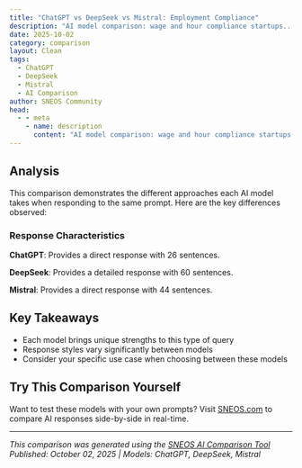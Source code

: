 ```yaml
---
title: "ChatGPT vs DeepSeek vs Mistral: Employment Compliance"
description: "AI model comparison: wage and hour compliance startups..."
date: 2025-10-02
category: comparison
layout: Clean
tags:
  - ChatGPT
  - DeepSeek
  - Mistral
  - AI Comparison
author: SNEOS Community
head:
  - - meta
    - name: description
      content: "AI model comparison: wage and hour compliance startups..."
---
```


<ChatComparison
  title="ChatGPT vs DeepSeek vs Mistral: Employment Compliance"
  prompt="wage and hour compliance startups"
  :responses='{
    "ChatGPT": "Here are some startups focused on wage and hour compliance, helping businesses manage labor laws, payroll accuracy, and employee time tracking:\n\n1. **Workpuls**  \n   - Offers time tracking and employee monitoring software.  \n   - Helps ensure accurate recording of work hours to comply with labor laws.  \n   - Provides insights into workforce productivity and attendance.\n\n2. **Deputy**  \n   - Workforce management platform with scheduling, time tracking, and compliance tools.  \n   - Helps businesses stay compliant with wage and hour regulations by automating timesheets and break tracking.\n\n3. **Wagepoint**  \n   - Payroll software designed for small businesses.  \n   - Ensures compliance with tax laws and wage payment regulations.  \n   - Simplifies payroll processing while keeping wage and hour reporting accurate.\n\n4. **TSheets (by QuickBooks)**  \n   - Time tracking app integrated with payroll solutions.  \n   - Ensures accurate recording of employee work hours and overtime.  \n   - Helps businesses comply with wage and hour laws.\n\n5. **Gusto**  \n   - Payroll, benefits, and HR platform for small to medium businesses.  \n   - Automates wage compliance and payroll tax filings.  \n   - Provides guidance on labor law compliance.\n\n6. **Bento for Business**  \n   - While primarily a business banking solution, Bento offers employee card management tied with time tracking and expense reporting, helping monitor labor costs and compliance.\n\n7. **Labor Sync**  \n   - Mobile workforce management app focusing on accurate time and attendance data.  \n   - Targets industries with complex wage and hour requirements.\n\nIf you\u2019re looking to develop or invest in a startup in this niche, focusing on automated compliance reporting, real-time labor law updates, and integration with payroll systems can be a strong value proposition.\n\nWould you like more detailed profiles or funding information on any of these startups?",
    "DeepSeek": "Of course. The market for wage and hour compliance startups is booming, driven by the increasing complexity of labor laws, the rise of remote work, and the high cost of non-compliance (lawsuits, back wages, and penalties).\n\nThese startups use technology\u2014primarily AI, automation, and cloud-based platforms\u2014to help businesses avoid costly mistakes in areas like overtime calculation, meal and break tracking, timekeeping, and employee classification.\n\nHere\u2019s a breakdown of the landscape, key players, and what to look for.\n\n### Core Problems These Startups Solve\n\n1.  **Overtime Miscalculation:** Failure to correctly calculate regular rate of pay (including bonuses, commissions) or misapplying fluctuating workweek rules.\n2.  **Misclassification:** Incorrectly labeling employees as exempt from overtime or as independent contractors.\n3.  **Off-the-Clock Work:** Unpaid time for tasks like opening/closing, checking emails after hours, or donning/doffing equipment.\n4.  **Meal and Rest Break Violations:** Not providing or not accurately recording legally mandated breaks.\n5.  **Inaccurate Timekeeping:** Reliance on manual timesheets or outdated systems that are prone to error and \u0022rounding\u0022 violations.\n6.  **State \u0026 Local Law Complexity:** Navigating a patchwork of differing laws across cities and states, especially for multi-location and remote teams.\n\n---\n\n### Key Players in the Wage \u0026 Hour Compliance Startup Space\n\nThe market can be segmented into a few categories:\n\n#### Category 1: All-in-One Workforce Management Platforms\nThese are comprehensive HRIS (Human Resource Information Systems) with strong, embedded compliance features for time tracking, scheduling, and payroll.\n\n*   **Rippling:** A leader in this space. Its unified platform automatically enforces labor laws at the point of action (e.g., prevents a manager from scheduling an employee without a required break).\n*   **Gusto:** Primarily a payroll provider, but has robust time tracking and compliance features that help ensure accurate wage payments and contractor vs. employee management.\n*   **OnPay:** Another all-in-one HR and payroll platform with strong compliance foundations, particularly suited for small to mid-sized businesses.\n\n#### Category 2: Specialized Time Tracking \u0026 Scheduling Focus\nThese startups focus intensely on the front end of compliance: accurately capturing and managing hours worked.\n\n*   **TSheets by QuickBooks (now QuickBooks Time):** A powerful, mobile-friendly time tracker with geofencing that helps prove employees are where they say they are, crucial for remote teams and contractors.\n*   **When I Work:** Focuses on employee scheduling with compliance rules built-in to avoid missed breaks and overtime automatically.\n*   **Homebase:** A free-to-start tool for small businesses and hourly teams. It offers scheduling, time clocks, and alerts for potential overtime and break violations.\n\n#### Category 3: Proactive Audit \u0026 Analytics Platforms\nThis is the most advanced and \u0022startup-y\u0022 segment. They use AI to analyze a company\u0027s existing data to find and fix compliance risks *before* they become lawsuits.\n\n*   **Trusaic:** A more established player but with a startup-like, innovative product called **Pay Parity \u0026 Compliance Suite**. They conduct deep-dive audits of pay practices, timekeeping data, and worker classifications to identify and remediate risks.\n*   **Bluecrew (an Instawork company):** Focuses on the W-2 hourly workforce. They handle all compliance burdens (scheduling, pay, overtime, benefits) for the workers they provide, which is a unique \u0022compliance-as-a-service\u0022 model.\n\n#### Category 4: Contractor Misclassification \u0026 Management\nWith the rise of the gig economy, managing independent contractor compliance is a huge niche.\n\n*   **Justworks:** A Professional Employer Organization (PEO) that simplifies compliance for businesses with both employees and contractors, ensuring clear separation and proper payment.\n*   **Remote:** While focused on global employment, they have strong systems to ensure proper worker classification across different countries and states, a key wage and hour issue.\n\n---\n\n### Key Features to Look For\n\nWhen evaluating a wage and hour compliance startup, ensure their platform includes:\n\n*   **Automated Time Tracking:** Mobile app, geofencing, and biometric verification.\n*   **Intelligent Scheduling:** Alerts for potential overtime, missed breaks, and clopenings (closing then opening shifts).\n*   **Overtime \u0026 Regular Rate Calculation:** Automatic calculation based on all eligible earnings.\n*   **Break Compliance Monitoring:** Tools to track and enforce mandatory meal and rest periods.\n*   **Worker Classification Wizards:** Guided processes to correctly classify employees vs. contractors and exempt vs. non-exempt.\n*   **Audit Trails \u0026 Reporting:** Detailed, tamper-proof logs of time edits and comprehensive reports for internal audits.\n*   **Geofencing:** Creates a virtual boundary for clocking in/out, ensuring pay for work at the correct location.\n*   **Integrations:** Seamless connection with your existing payroll software (e.g., ADP, Paychex) and HR systems.\n\n### The Future of Wage \u0026 Hour Compliance Tech\n\n1.  **Predictive Analytics:** AI will not just find current risks but will predict future ones based on scheduling patterns and industry data.\n2.  **Real-Time Gamification:** Nudging employees to take their breaks and managers to approve time cards promptly.\n3.  **Hyper-Localized Rule Engines:** As more cities pass their own wage and scheduling laws, the software will need to automatically update and enforce these hyper-specific regulations.\n4.  **Voice-Activated Time Tracking:** For hands-free environments like manufacturing and healthcare (\u0022Hey Google, clock me out for lunch\u0022).\n\n**In summary,** the wave of wage and hour compliance startups is empowering businesses of all sizes to move from a reactive, defensive posture to a proactive, confident one. By leveraging these tools, companies can significantly reduce their legal and financial exposure while fostering a more transparent and fair workplace for their employees.",
    "Mistral": "Wage and hour compliance startups focus on helping businesses ensure they are adhering to labor laws and regulations related to employee compensation and work hours. These startups typically offer a range of solutions, including software, consulting services, and educational resources, to assist employers in managing compliance effectively. Here are some key areas and examples of what these startups might offer:\n\n### Key Areas of Focus\n\n1. **Time and Attendance Tracking**:\n   - Automated systems for tracking employee hours, including overtime and breaks.\n   - Integration with payroll systems to ensure accurate compensation.\n\n2. **Compliance Monitoring**:\n   - Real-time monitoring and alerts for potential compliance issues.\n   - Audit trails and reporting to demonstrate compliance during inspections.\n\n3. **Legal and Regulatory Updates**:\n   - Continuous updates on changes in labor laws and regulations.\n   - Tools for interpreting and applying new legal requirements.\n\n4. **Employee Classification**:\n   - Assistance in correctly classifying employees as exempt or non-exempt.\n   - Tools for managing independent contractors and ensuring compliance with gig economy regulations.\n\n5. **Training and Education**:\n   - Training programs for managers and employees on wage and hour laws.\n   - Resources and webinars to keep businesses informed about compliance best practices.\n\n6. **Payroll and Benefits Management**:\n   - Integrated payroll systems that ensure compliance with wage laws.\n   - Tools for managing benefits and ensuring they are administered fairly and legally.\n\n### Examples of Wage and Hour Compliance Startups\n\n1. **Deputy**:\n   - Offers workforce management solutions, including scheduling, time and attendance tracking, and compliance monitoring.\n   - Helps businesses manage labor costs and ensure compliance with wage and hour laws.\n\n2. **TSheets by QuickBooks**:\n   - Provides time tracking and scheduling tools that integrate with payroll systems.\n   - Ensures accurate tracking of employee hours and compliance with labor laws.\n\n3. **ADP (Automatic Data Processing)**:\n   - Offers a suite of HR and payroll solutions, including compliance tools.\n   - Provides legal updates and resources to help businesses stay compliant.\n\n4. **Paycor**:\n   - Provides HR, payroll, and compliance solutions.\n   - Offers tools for managing employee hours, benefits, and compliance with labor laws.\n\n5. **BambooHR**:\n   - Offers HR software that includes time tracking, payroll integration, and compliance tools.\n   - Provides resources and training to help businesses stay compliant with wage and hour laws.\n\n6. **Workforce Software**:\n   - Provides workforce management solutions, including time and attendance tracking, scheduling, and compliance monitoring.\n   - Helps businesses manage labor costs and ensure compliance with labor laws.\n\n### Benefits of Using Wage and Hour Compliance Startups\n\n- **Reduced Risk**: Minimizes the risk of legal penalties and fines by ensuring compliance with labor laws.\n- **Efficiency**: Automates many compliance-related tasks, reducing administrative burden.\n- **Accuracy**: Ensures accurate tracking of employee hours and compensation, reducing errors.\n- **Cost Savings**: Helps manage labor costs effectively and avoids costly legal disputes.\n- **Employee Satisfaction**: Ensures fair and accurate compensation, which can improve employee morale and retention.\n\nBy leveraging the tools and services offered by wage and hour compliance startups, businesses can navigate the complex landscape of labor laws more effectively, ensuring they remain compliant and avoid costly legal issues."
  }'
  published-date="01:56"
/>

## Analysis

This comparison demonstrates the different approaches each AI model takes when responding to the same prompt. Here are the key differences observed:

### Response Characteristics

**ChatGPT**: Provides a direct response with 26 sentences. 

**DeepSeek**: Provides a detailed response with 60 sentences. 

**Mistral**: Provides a direct response with 44 sentences. 

## Key Takeaways

- Each model brings unique strengths to this type of query
- Response styles vary significantly between models
- Consider your specific use case when choosing between these models

## Try This Comparison Yourself

Want to test these models with your own prompts? Visit [SNEOS.com](https://sneos.com) to compare AI responses side-by-side in real-time.

---

*This comparison was generated using the [SNEOS AI Comparison Tool](https://sneos.com)*
*Published: October 02, 2025 | Models: ChatGPT, DeepSeek, Mistral*
